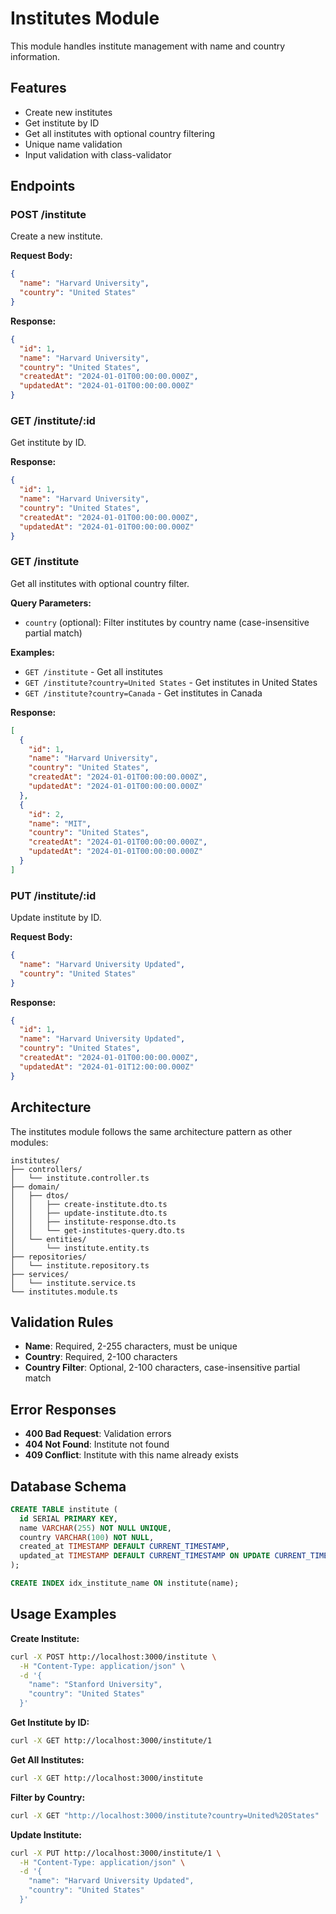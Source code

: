 # Institutes Module

This module handles institute management with name and country information.

## Features

- Create new institutes
- Get institute by ID
- Get all institutes with optional country filtering
- Unique name validation
- Input validation with class-validator

## Endpoints

### POST /institute
Create a new institute.

**Request Body:**
```json
{
  "name": "Harvard University",
  "country": "United States"
}
```

**Response:**
```json
{
  "id": 1,
  "name": "Harvard University",
  "country": "United States",
  "createdAt": "2024-01-01T00:00:00.000Z",
  "updatedAt": "2024-01-01T00:00:00.000Z"
}
```

### GET /institute/:id
Get institute by ID.

**Response:**
```json
{
  "id": 1,
  "name": "Harvard University",
  "country": "United States",
  "createdAt": "2024-01-01T00:00:00.000Z",
  "updatedAt": "2024-01-01T00:00:00.000Z"
}
```

### GET /institute
Get all institutes with optional country filter.

**Query Parameters:**
- `country` (optional): Filter institutes by country name (case-insensitive partial match)

**Examples:**
- `GET /institute` - Get all institutes
- `GET /institute?country=United States` - Get institutes in United States
- `GET /institute?country=Canada` - Get institutes in Canada

**Response:**
```json
[
  {
    "id": 1,
    "name": "Harvard University",
    "country": "United States",
    "createdAt": "2024-01-01T00:00:00.000Z",
    "updatedAt": "2024-01-01T00:00:00.000Z"
  },
  {
    "id": 2,
    "name": "MIT",
    "country": "United States",
    "createdAt": "2024-01-01T00:00:00.000Z",
    "updatedAt": "2024-01-01T00:00:00.000Z"
  }
]
```

### PUT /institute/:id
Update institute by ID.

**Request Body:**
```json
{
  "name": "Harvard University Updated",
  "country": "United States"
}
```

**Response:**
```json
{
  "id": 1,
  "name": "Harvard University Updated",
  "country": "United States",
  "createdAt": "2024-01-01T00:00:00.000Z",
  "updatedAt": "2024-01-01T12:00:00.000Z"
}
```

## Architecture

The institutes module follows the same architecture pattern as other modules:

```
institutes/
├── controllers/
│   └── institute.controller.ts
├── domain/
│   ├── dtos/
│   │   ├── create-institute.dto.ts
│   │   ├── update-institute.dto.ts
│   │   ├── institute-response.dto.ts
│   │   └── get-institutes-query.dto.ts
│   └── entities/
│       └── institute.entity.ts
├── repositories/
│   └── institute.repository.ts
├── services/
│   └── institute.service.ts
└── institutes.module.ts
```

## Validation Rules

- **Name**: Required, 2-255 characters, must be unique
- **Country**: Required, 2-100 characters
- **Country Filter**: Optional, 2-100 characters, case-insensitive partial match

## Error Responses

- **400 Bad Request**: Validation errors
- **404 Not Found**: Institute not found
- **409 Conflict**: Institute with this name already exists

## Database Schema

```sql
CREATE TABLE institute (
  id SERIAL PRIMARY KEY,
  name VARCHAR(255) NOT NULL UNIQUE,
  country VARCHAR(100) NOT NULL,
  created_at TIMESTAMP DEFAULT CURRENT_TIMESTAMP,
  updated_at TIMESTAMP DEFAULT CURRENT_TIMESTAMP ON UPDATE CURRENT_TIMESTAMP
);

CREATE INDEX idx_institute_name ON institute(name);
```

## Usage Examples

**Create Institute:**
```bash
curl -X POST http://localhost:3000/institute \
  -H "Content-Type: application/json" \
  -d '{
    "name": "Stanford University",
    "country": "United States"
  }'
```

**Get Institute by ID:**
```bash
curl -X GET http://localhost:3000/institute/1
```

**Get All Institutes:**
```bash
curl -X GET http://localhost:3000/institute
```

**Filter by Country:**
```bash
curl -X GET "http://localhost:3000/institute?country=United%20States"
```

**Update Institute:**
```bash
curl -X PUT http://localhost:3000/institute/1 \
  -H "Content-Type: application/json" \
  -d '{
    "name": "Harvard University Updated",
    "country": "United States"
  }'
``` 